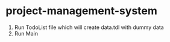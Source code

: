 # project-management-system

1. Run TodoList file which will create data.tdl with dummy data
2. Run Main